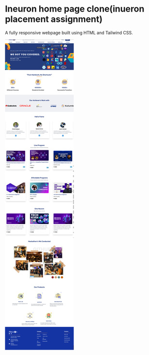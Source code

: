# Ineuron home page clone(inueron placement assignment)


A fully responsive webpage built using HTML and Tailwind CSS.

![image](assets/ss.jpeg)
